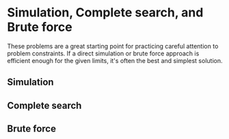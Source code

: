 # Simulation, Complete search, and Brute force

These problems are a great starting point for practicing careful attention to problem constraints. If a direct simulation or brute force approach is efficient enough for the given limits, it's often the best and simplest solution.

## Simulation


## Complete search

## Brute force